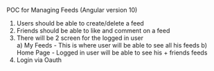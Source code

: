 POC for Managing Feeds (Angular version 10)

1. Users should be able to create/delete a feed  
2. Friends should be able to like and comment on a feed  
3. There will be 2 screen for the logged in user  
a) My Feeds - This is where user will be able to see all his feeds
b) Home Page - Logged in user will be able to see his + friends feeds
4. Login via Oauth 
